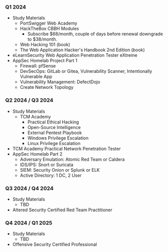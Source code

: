 ### Q1 2024
- Study Materials
	- PortSwigger Web Academy
	- HackTheBox CBBH Modules
		- Subscribe $68/month, couple of days before renewal downgrade to $38/month.
	- Web Hacking 101 (book)
	- The Web Application Hacker's Handbook 2nd Edition (book)
- eLearnSecurity Web Application Penetration Tester eXtreme
- AppSec Homelab Project Part 1
	- Firewall: pfSense
	- DevSecOps: GitLab or Gitea, Vulnerability Scanner, Intentionally Vulnerable App
	- Vulnerability Management: DefectDojo
	- Create Network Topology
### Q2 2024  / Q3 2024
- Study Materials
	- TCM Academy
		- Practical Ethical Hacking
		- Open-Source Intelligence
		- External Pentest Playbook
		- Windows Privilege Escalation
		- Linux Privilege Escalation
- TCM Academy Practical Network Penetration Tester
- AppSec Homelab Part 2
	- Adversary Emulation: Atomic Red Team or Caldera
	- IDS/IPS: Snort or Suricata
	- SIEM: Security Onion or Splunk or ELK
	- Active Directory: 1 DC, 2 User
### Q3 2024 / Q4 2024
- Study Materials
	- TBD
- Altered Security Certified Red Team Practitioner
### Q4 2024 / Q1 2025
- Study Materials
	- TBD
- Offensive Security Certified Professional